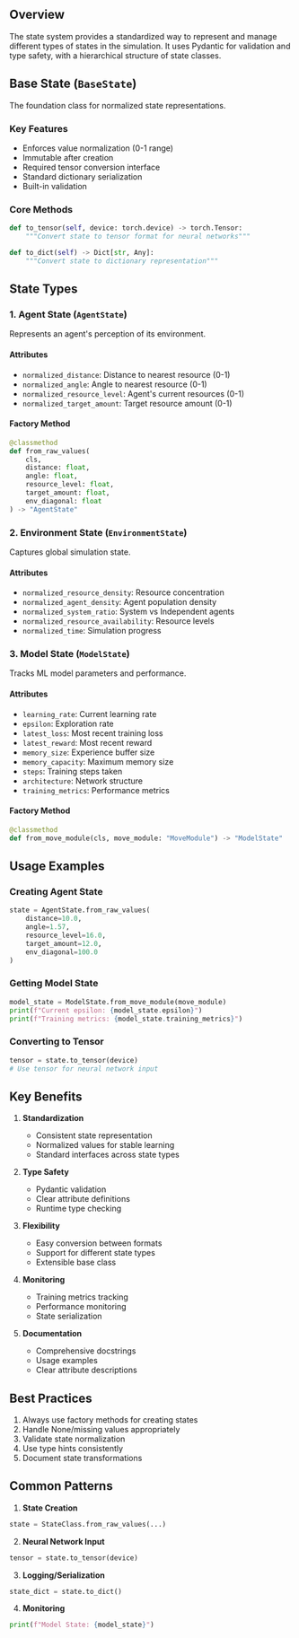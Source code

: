 ## Overview
The state system provides a standardized way to represent and manage different types of states in the simulation. It uses Pydantic for validation and type safety, with a hierarchical structure of state classes.

## Base State (`BaseState`)
The foundation class for normalized state representations.

### Key Features
- Enforces value normalization (0-1 range)
- Immutable after creation
- Required tensor conversion interface
- Standard dictionary serialization
- Built-in validation

### Core Methods
```python
def to_tensor(self, device: torch.device) -> torch.Tensor:
    """Convert state to tensor format for neural networks"""

def to_dict(self) -> Dict[str, Any]:
    """Convert state to dictionary representation"""
```

## State Types

### 1. Agent State (`AgentState`)
Represents an agent's perception of its environment.

#### Attributes
- `normalized_distance`: Distance to nearest resource (0-1)
- `normalized_angle`: Angle to nearest resource (0-1)
- `normalized_resource_level`: Agent's current resources (0-1)
- `normalized_target_amount`: Target resource amount (0-1)

#### Factory Method
```python
@classmethod
def from_raw_values(
    cls,
    distance: float,
    angle: float,
    resource_level: float,
    target_amount: float,
    env_diagonal: float
) -> "AgentState"
```

### 2. Environment State (`EnvironmentState`)
Captures global simulation state.

#### Attributes
- `normalized_resource_density`: Resource concentration
- `normalized_agent_density`: Agent population density
- `normalized_system_ratio`: System vs Independent agents
- `normalized_resource_availability`: Resource levels
- `normalized_time`: Simulation progress

### 3. Model State (`ModelState`)
Tracks ML model parameters and performance.

#### Attributes
- `learning_rate`: Current learning rate
- `epsilon`: Exploration rate
- `latest_loss`: Most recent training loss
- `latest_reward`: Most recent reward
- `memory_size`: Experience buffer size
- `memory_capacity`: Maximum memory size
- `steps`: Training steps taken
- `architecture`: Network structure
- `training_metrics`: Performance metrics

#### Factory Method
```python
@classmethod
def from_move_module(cls, move_module: "MoveModule") -> "ModelState"
```

## Usage Examples

### Creating Agent State
```python
state = AgentState.from_raw_values(
    distance=10.0,
    angle=1.57,
    resource_level=16.0,
    target_amount=12.0,
    env_diagonal=100.0
)
```

### Getting Model State
```python
model_state = ModelState.from_move_module(move_module)
print(f"Current epsilon: {model_state.epsilon}")
print(f"Training metrics: {model_state.training_metrics}")
```

### Converting to Tensor
```python
tensor = state.to_tensor(device)
# Use tensor for neural network input
```

## Key Benefits

1. **Standardization**
   - Consistent state representation
   - Normalized values for stable learning
   - Standard interfaces across state types

2. **Type Safety**
   - Pydantic validation
   - Clear attribute definitions
   - Runtime type checking

3. **Flexibility**
   - Easy conversion between formats
   - Support for different state types
   - Extensible base class

4. **Monitoring**
   - Training metrics tracking
   - Performance monitoring
   - State serialization

5. **Documentation**
   - Comprehensive docstrings
   - Usage examples
   - Clear attribute descriptions

## Best Practices

1. Always use factory methods for creating states
2. Handle None/missing values appropriately
3. Validate state normalization
4. Use type hints consistently
5. Document state transformations

## Common Patterns

1. **State Creation**
```python
state = StateClass.from_raw_values(...)
```

2. **Neural Network Input**
```python
tensor = state.to_tensor(device)
```

3. **Logging/Serialization**
```python
state_dict = state.to_dict()
```

4. **Monitoring**
```python
print(f"Model State: {model_state}")
```
